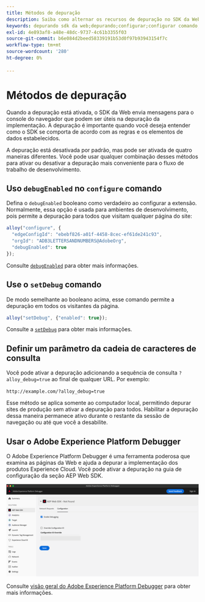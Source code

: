 ```yaml
---
title: Métodos de depuração
description: Saiba como alternar os recursos de depuração no SDK da Web.
keywords: depurando sdk da web;depurando;configurar;configurar comando;depurar comando;edgeConfigId;setDebug;debugEnabled;debug;
exl-id: 4e893af8-a48e-48dc-9737-4c61b3355f03
source-git-commit: b6e084d2beed58339191b53d0f97b93943154f7c
workflow-type: tm+mt
source-wordcount: '280'
ht-degree: 0%

---
```


# Métodos de depuração

Quando a depuração está ativada, o SDK da Web envia mensagens para o console do navegador que podem ser úteis na depuração da implementação. A depuração é importante quando você deseja entender como o SDK se comporta de acordo com as regras e os elementos de dados estabelecidos.

A depuração está desativada por padrão, mas pode ser ativada de quatro maneiras diferentes. Você pode usar qualquer combinação desses métodos para ativar ou desativar a depuração mais conveniente para o fluxo de trabalho de desenvolvimento.

## Uso `debugEnabled` no `configure` comando

Defina o `debugEnabled` booleano como verdadeiro ao configurar a extensão. Normalmente, essa opção é usada para ambientes de desenvolvimento, pois permite a depuração para todos que visitam qualquer página do site:

```js
alloy("configure", {
  "edgeConfigId": "ebebf826-a01f-4458-8cec-ef61de241c93",
  "orgId": "ADB3LETTERSANDNUMBERS@AdobeOrg",
  "debugEnabled": true
});
```

Consulte [`debugEnabled`](../commands/configure/debugenabled.md) para obter mais informações.

## Use o `setDebug` comando

De modo semelhante ao booleano acima, esse comando permite a depuração em todos os visitantes da página.

```js
alloy("setDebug", {"enabled": true});
```

Consulte a [`setDebug`](../commands/setdebug.md) para obter mais informações.

## Definir um parâmetro da cadeia de caracteres de consulta

Você pode ativar a depuração adicionando a sequência de consulta `?alloy_debug=true` ao final de qualquer URL. Por exemplo:

`http://example.com/?alloy_debug=true`

Esse método se aplica somente ao computador local, permitindo depurar sites de produção sem ativar a depuração para todos. Habilitar a depuração dessa maneira permanece ativo durante o restante da sessão de navegação ou até que você a desabilite.

## Usar o Adobe Experience Platform Debugger

O Adobe Experience Platform Debugger é uma ferramenta poderosa que examina as páginas da Web e ajuda a depurar a implementação dos produtos Experience Cloud. Você pode ativar a depuração na guia de configuração da seção AEP Web SDK.

![Ativar depurador](../assets/enable-debugging.png)

Consulte [visão geral do Adobe Experience Platform Debugger](/help/debugger/home.md) para obter mais informações.

